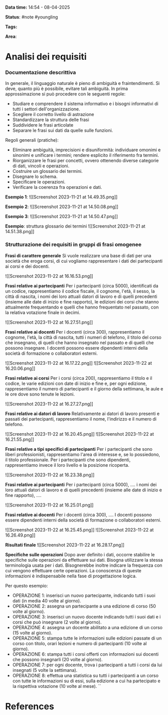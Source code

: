 **Data time:** 14:54 - 08-04-2025

**Status**: #note #youngling 

**Tags:** 

**Area**: 
# Analisi dei requisiti

### Documentazione descrittiva
In generale, il linguaggio naturale è pieno di ambiguità e fraintendimenti. Si deve, quanto più è possibile, evitare tali ambiguità. In prima approssimazione si può procedere con le seguenti regole:
- Studiare e comprendere il sistema informativo e i bisogni informativi di tutti i settori dell'organizzazione.
- Scegliere il corretto livello di astrazione
- Standardizzare la struttura delle frasi
- Suddividere le frasi articolate
- Separare le frasi sui dati da quelle sulle funzioni.

Regoli generali (pratiche):
- Eliminare ambiguità, imprecisioni e disuniformità: individuare omonimi e sinonimi e unificare i termini; rendere esplicito il riferimento fra termini. 
- Riorganizzare le frasi per concetti, ovvero ottenendo diverse categorie di dati, vincoli e operazioni.
- Costruire un glossario dei termini.
- Disegnare lo schema.
- Specificare le operazioni.
- Verificare la coerenza fra operazioni e dati.

**Esempio 1**:
![[Screenshot 2023-11-21 at 14.49.35.png]]

**Esempio 2**:
![[Screenshot 2023-11-21 at 14.50.08.png]]

**Esempio 3**:
![[Screenshot 2023-11-21 at 14.50.47.png]]

**Esempio**: struttura glossario dei termini
![[Screenshot 2023-11-21 at 14.51.38.png]]

### Strutturazione dei requisiti in gruppi di frasi omogenee
**Frasi di carattere generale**
Si vuole realizzare una base di dati per una società che eroga corsi, di cui vogliamo rappresentare i dati dei partecipanti ai corsi e dei docenti.

![[Screenshot 2023-11-22 at 16.16.53.png]]

**Frasi relative ai partecipanti**
Per i partecipanti (circa 5000), identificati da un codice, rappresentiamo il codice fiscale, il cognome, l'età, il sesso, la città di nascita, i nomi dei loro attuali datori di lavoro e di quelli precedenti (insieme alle date di inizio e fine rapporto), le edizioni dei corsi che stanno attualmente frequentando e quelli che hanno frequentato nel passato, con la relativa votazione finale in decimi.

![[Screenshot 2023-11-22 at 16.27.51.png]]

**Frasi relative ai docenti**
Per i docenti (circa 300), rappresentiamo il cognome, l'età, la città di nascita, tutti i numeri di telefono, il titolo del corso che insegnano, di quelli che hanno insegnato nel passato e di quelli che possono insegnare. I docenti possono essere dipendenti interni della società di formazione o collaboratori esterni.

![[Screenshot 2023-11-22 at 16.17.22.png]]    ![[Screenshot 2023-11-22 at 16.20.06.png]]   

**Frasi relative ai corsi**
Per i corsi (circa 200), rappresentiamo il titolo e il codice, le varie edizioni con date di inizio e fine e, per ogni edizione, rappresentiamo il numero di partecipanti e il giorno della settimana, le aule e le ore dove sono tenute le lezioni.

![[Screenshot 2023-11-22 at 16.27.27.png]]

**Frasi relative ai datori di lavoro**
Relativamente ai datori di lavoro presenti e passati dei partecipanti, rappresentiamo il nome, l'indirizzo e il numero di telefono.

![[Screenshot 2023-11-22 at 16.20.45.png]]   ![[Screenshot 2023-11-22 at 16.21.55.png]]

**Frasi relative a tipi specifici di partecipanti**
Per i partecipanti che sono liberi professionisti, rappresentiamo l'area di interesse e, se lo possiedono, il titolo professionale. Per i partecipanti che sono dipendenti, rappresentiamo invece il loro livello e la posizione ricoperta.

![[Screenshot 2023-11-22 at 16.23.38.png]]

**Frasi relative ai partecipanti**
Per i partecipanti (circa 5000), …. i nomi dei loro attuali datori di lavoro e di quelli precedenti (insieme alle date di inizio e fine rapporto), ….

![[Screenshot 2023-11-22 at 16.25.01.png]]

**Frasi relative ai docenti**
Per i docenti (circa 300), …. I docenti possono essere dipendenti interni della società di formazione o collaboratori esterni.

![[Screenshot 2023-11-22 at 16.25.45.png]]
![[Screenshot 2023-11-22 at 16.26.49.png]]

**Risultati finale**
![[Screenshot 2023-11-22 at 16.28.17.png]]

**Specifiche sulle operazioni**
Dopo aver definito i dati, occorre stabilire le specifiche sulle operazioni da effettuare sui dati. Bisogna utilizzare la stessa terminologia usata per i dati. Bisognerebbe inoltre indicare la frequenza con cui vengono effettuare certe operazioni. La conoscenza di queste informazioni è indispensabile nella fase di progettazione logica.

Per questo esempio:
- OPERAZIONE 1: inserisci un nuovo partecipante, indicando tutti i suoi dati (in media 40 volte al giorno).
- OPERAZIONE 2: assegna un partecipante a una edizione di corso (50 volte al giorno).
- OPERAZIONE 3: inserisci un nuovo docente indicando tutti i suoi dati e i corsi che può insegnare (2 volte al giorno).
- OPERAZIONE 4: assegna un docente abilitato a una edizione di un corso (15 volte al giorno).
- OPERAZIONE 5: stampa tutte le informazioni sulle edizioni passate di un corso con titolo, orari lezioni e numero di partecipanti (10 volte al giorno).
- OPERAZIONE 6: stampa tutti i corsi offerti con informazioni sui docenti che possono insegnarli (20 volte al giorno).
- OPERAZIONE 7: per ogni docente, trova i partecipanti a tutti i corsi da lui insegnati (5 volte la settimana).
- OPERAZIONE 8: effettua una statistica su tutti i partecipanti a un corso con tutte le informazioni su di essi, sulla edizione a cui ha partecipato e la rispettiva votazione (10 volte al mese).
``
# References